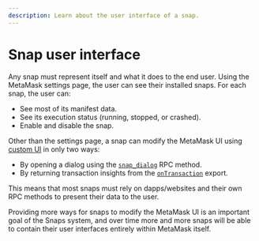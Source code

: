 ```yaml
---
description: Learn about the user interface of a snap.
---
```


# Snap user interface

Any snap must represent itself and what it does to the end user.
Using the MetaMask settings page, the user can see their installed snaps.
For each snap, the user can:

- See most of its manifest data.
- See its execution status (running, stopped, or crashed).
- Enable and disable the snap.

Other than the settings page, a snap can modify the MetaMask UI using
[custom UI](../how-to/use-custom-ui.md) in only two ways:

- By opening a dialog using the [`snap_dialog`](../reference/rpc-api.md#snap_dialog) RPC method.
- By returning transaction insights from the [`onTransaction`](../reference/exports.md#ontransaction)
  export.

This means that most snaps must rely on dapps/websites and their own RPC methods to present their
data to the user.

Providing more ways for snaps to modify the MetaMask UI is an important goal of the Snaps system,
and over time more and more snaps will be able to contain their user interfaces entirely within
MetaMask itself.
